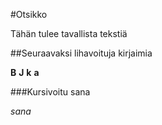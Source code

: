 #Otsikko

Tähän tulee tavallista tekstiä

##Seuraavaksi lihavoituja kirjaimia

**B** **J** **k** **a**

###Kursivoitu sana

*sana*
